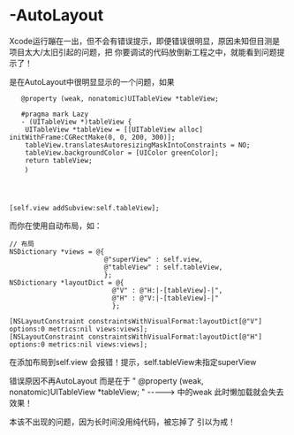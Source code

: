 # -AutoLayout

Xcode运行蹦在一出，但不会有错误提示，即便错误很明显，原因未知但目测是项目太大/太旧引起的问题，把
你要调试的代码放倒新工程之中，就能看到问题提示了！


是在AutoLayout中很明显显示的一个问题，如果

       @property (weak, nonatomic)UITableView *tableView;

       #pragma mark Lazy
       - (UITableView *)tableView {
        UITableView *tableView = [[UITableView alloc] initWithFrame:CGRectMake(0, 0, 200, 300)];
        tableView.translatesAutoresizingMaskIntoConstraints = NO;
        tableView.backgroundColor = [UIColor greenColor];
        return tableView; 
        ｝




    [self.view addSubview:self.tableView];

而你在使用自动布局，如：

    // 布局
    NSDictionary *views = @{
                            @"superView" : self.view,
                            @"tableView" : self.tableView,
                            };
    NSDictionary *layoutDict = @{
                              @"V" : @"H:|-[tableView]-|",
                              @"H" : @"V:|-[tableView]-|"
                              };
    
    [NSLayoutConstraint constraintsWithVisualFormat:layoutDict[@"V"] options:0 metrics:nil views:views];
    [NSLayoutConstraint constraintsWithVisualFormat:layoutDict[@"H"] options:0 metrics:nil views:views];
    
在添加布局到self.view
会报错！提示，self.tableView未指定superView

错误原因不再AutoLayout
而是在于 " @property (weak, nonatomic)UITableView *tableView; " ----->   中的weak
此时懒加载就会失去效果！

本该不出现的问题，因为长时间没用纯代码，被忘掉了
引以为戒！

